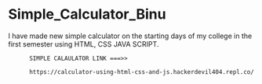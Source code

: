 # Simple_Calculator_Binu
I have made new simple calculator on the starting days of my college in the first semester using HTML, CSS JAVA SCRIPT.

          SIMPLE CALAULATOR LINK ===>>
          
          https://calculator-using-html-css-and-js.hackerdevil404.repl.co/
